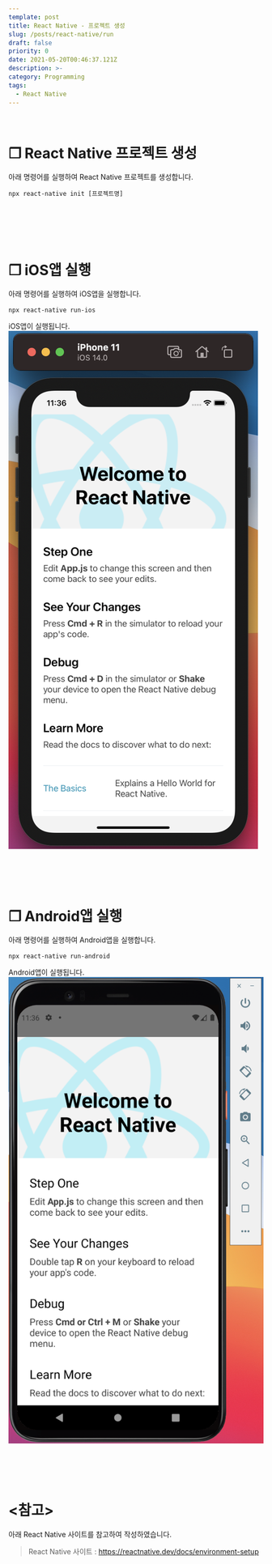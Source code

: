 ```yaml
---
template: post
title: React Native - 프로젝트 생성
slug: /posts/react-native/run
draft: false
priority: 0
date: 2021-05-20T00:46:37.121Z
description: >-
category: Programming
tags:
  - React Native
---
```


<br>

# **❐ React Native 프로젝트 생성**
아래 명령어를 실행하여 React Native 프로젝트를 생성합니다.
```
npx react-native init [프로젝트명]
```
<br><br><br><br>





# **❐ iOS앱 실행**
아래 명령어를 실행하여 iOS앱을 실행합니다.
```
npx react-native run-ios
```
iOS앱이 실행됩니다.  
![](/media/run_ios.png)  
<br><br><br><br>





# **❐ Android앱 실행**
아래 명령어를 실행하여 Android앱을 실행합니다.
```
npx react-native run-android
```
Android앱이 실행됩니다.  
![](/media/run_android.png)  
<br><br><br><br>





# **<참고>**
아래 React Native 사이트를 참고하여 작성하였습니다.
> React Native 사이트 : https://reactnative.dev/docs/environment-setup

<br><br>
